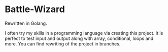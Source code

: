 # Battle-Wizard
Rewritten in Golang.

I often try my skills in a programming language via creating this project. It is perfect to test input and output along with array, conditional, loops and more. You can find rewriting of the project in branches.
